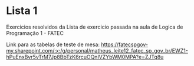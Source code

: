 # Lista 1
Exercicios resolvidos da Lista de exercicio passada na aula de Logica de Programação 1 - FATEC

Link para as tabelas de teste de mesa: https://fatecspgov-my.sharepoint.com/:x:/g/personal/matheus_leite12_fatec_sp_gov_br/EWZ1-hPuEnxBvr5vTrM7Jp8BbTzK6rcuOQnIVZYbWM0MPA?e=ZJTq8u